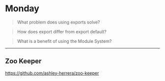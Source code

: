# Monday
>What problem does using exports solve?

>How does export differ from export default?

>What is a benefit of using the Module System?

---
## Zoo Keeper
https://github.com/ashley-herrera/zoo-keeper